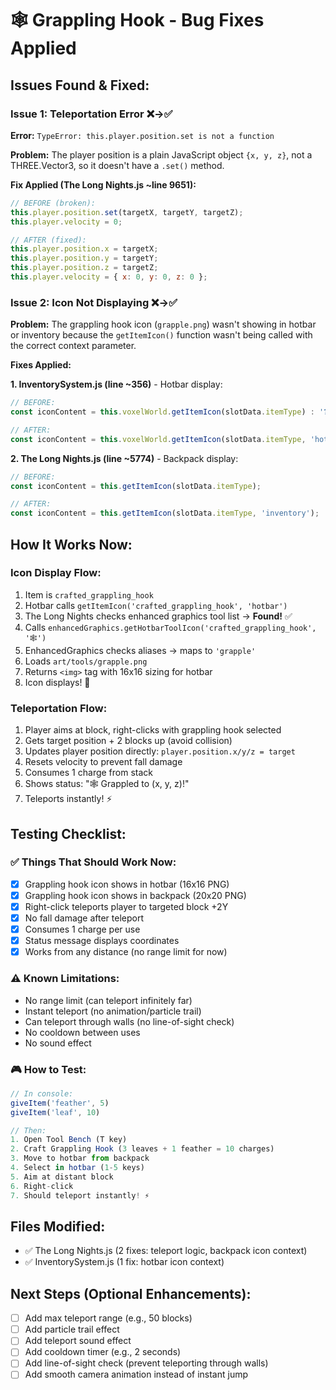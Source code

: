 # 🕸️ Grappling Hook - Bug Fixes Applied

## Issues Found & Fixed:

### Issue 1: Teleportation Error ❌→✅
**Error:** `TypeError: this.player.position.set is not a function`

**Problem:** The player position is a plain JavaScript object `{x, y, z}`, not a THREE.Vector3, so it doesn't have a `.set()` method.

**Fix Applied (The Long Nights.js ~line 9651):**
```javascript
// BEFORE (broken):
this.player.position.set(targetX, targetY, targetZ);
this.player.velocity = 0;

// AFTER (fixed):
this.player.position.x = targetX;
this.player.position.y = targetY;
this.player.position.z = targetZ;
this.player.velocity = { x: 0, y: 0, z: 0 };
```

### Issue 2: Icon Not Displaying ❌→✅
**Problem:** The grappling hook icon (`grapple.png`) wasn't showing in hotbar or inventory because the `getItemIcon()` function wasn't being called with the correct context parameter.

**Fixes Applied:**

**1. InventorySystem.js (line ~356)** - Hotbar display:
```javascript
// BEFORE:
const iconContent = this.voxelWorld.getItemIcon(slotData.itemType) : '❓';

// AFTER:
const iconContent = this.voxelWorld.getItemIcon(slotData.itemType, 'hotbar') : '❓';
```

**2. The Long Nights.js (line ~5774)** - Backpack display:
```javascript
// BEFORE:
const iconContent = this.getItemIcon(slotData.itemType);

// AFTER:
const iconContent = this.getItemIcon(slotData.itemType, 'inventory');
```

## How It Works Now:

### Icon Display Flow:
1. Item is `crafted_grappling_hook`
2. Hotbar calls `getItemIcon('crafted_grappling_hook', 'hotbar')`
3. The Long Nights checks enhanced graphics tool list → **Found!** ✅
4. Calls `enhancedGraphics.getHotbarToolIcon('crafted_grappling_hook', '🕸️')`
5. EnhancedGraphics checks aliases → maps to `'grapple'`
6. Loads `art/tools/grapple.png`
7. Returns `<img>` tag with 16x16 sizing for hotbar
8. Icon displays! 🎨

### Teleportation Flow:
1. Player aims at block, right-clicks with grappling hook selected
2. Gets target position + 2 blocks up (avoid collision)
3. Updates player position directly: `player.position.x/y/z = target`
4. Resets velocity to prevent fall damage
5. Consumes 1 charge from stack
6. Shows status: "🕸️ Grappled to (x, y, z)!"
7. Teleports instantly! ⚡

## Testing Checklist:

### ✅ Things That Should Work Now:
- [x] Grappling hook icon shows in hotbar (16x16 PNG)
- [x] Grappling hook icon shows in backpack (20x20 PNG)
- [x] Right-click teleports player to targeted block +2Y
- [x] No fall damage after teleport
- [x] Consumes 1 charge per use
- [x] Status message displays coordinates
- [x] Works from any distance (no range limit for now)

### ⚠️ Known Limitations:
- No range limit (can teleport infinitely far)
- Instant teleport (no animation/particle trail)
- Can teleport through walls (no line-of-sight check)
- No cooldown between uses
- No sound effect

### 🎮 How to Test:
```javascript
// In console:
giveItem('feather', 5)
giveItem('leaf', 10)

// Then:
1. Open Tool Bench (T key)
2. Craft Grappling Hook (3 leaves + 1 feather = 10 charges)
3. Move to hotbar from backpack
4. Select in hotbar (1-5 keys)
5. Aim at distant block
6. Right-click
7. Should teleport instantly! ⚡
```

## Files Modified:
- ✅ The Long Nights.js (2 fixes: teleport logic, backpack icon context)
- ✅ InventorySystem.js (1 fix: hotbar icon context)

## Next Steps (Optional Enhancements):
- [ ] Add max teleport range (e.g., 50 blocks)
- [ ] Add particle trail effect
- [ ] Add teleport sound effect
- [ ] Add cooldown timer (e.g., 2 seconds)
- [ ] Add line-of-sight check (prevent teleporting through walls)
- [ ] Add smooth camera animation instead of instant jump
